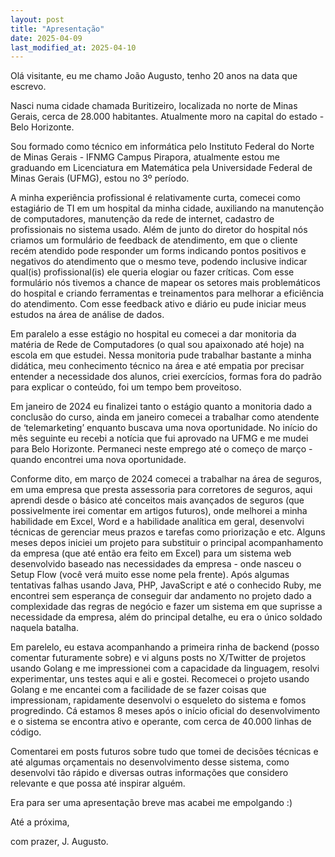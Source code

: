 ```yaml
---
layout: post
title: "Apresentação"
date: 2025-04-09
last_modified_at: 2025-04-10
---
```


Olá visitante, eu me chamo João Augusto, tenho 20 anos na data que escrevo.

Nasci numa cidade chamada Buritizeiro, localizada no norte de Minas Gerais, cerca de 28.000 habitantes. Atualmente moro na capital do estado - Belo Horizonte.

Sou formado como técnico em informática pelo Instituto Federal do Norte de Minas Gerais - IFNMG Campus Pirapora, atualmente estou me graduando em Licenciatura em Matemática pela Universidade Federal de Minas Gerais (UFMG), estou no 3º período.

A minha experiência profissional é relativamente curta, comecei como estagiário de TI em um hospital da minha cidade, auxiliando na manutenção de computadores, manutenção da rede de internet, cadastro de profissionais no sistema usado. Além de junto do diretor do hospital nós criamos um formulário de feedback de atendimento, em que o cliente recém atendido pode responder um forms indicando pontos positivos e negativos do atendimento que o mesmo teve, podendo inclusive indicar qual(is) profissional(is) ele queria elogiar ou fazer críticas. Com esse formulário nós tivemos a chance de mapear os setores mais problemáticos do hospital e criando ferramentas e treinamentos para melhorar a eficiência do atendimento. Com esse feedback ativo e diário eu pude iniciar meus estudos na área de análise de dados.


Em paralelo a esse estágio no hospital eu comecei a dar monitoria da matéria de Rede de Computadores (o qual sou apaixonado até hoje) na escola em que estudei. Nessa monitoria pude trabalhar bastante a minha didática, meu conhecimento técnico na área e até empatia por precisar entender a necessidade dos alunos, criei exercícios, formas fora do padrão para explicar o conteúdo, foi um tempo bem proveitoso.

Em janeiro de 2024 eu finalizei tanto o estágio quanto a monitoria dado a conclusão do curso, ainda em janeiro comecei a trabalhar como atendente de ‘telemarketing’ enquanto buscava uma nova oportunidade. No início do mês seguinte eu recebi a notícia que fui aprovado na UFMG e me mudei para Belo Horizonte. Permaneci neste emprego até o começo de março - quando encontrei uma nova oportunidade.

Conforme dito, em março de 2024 comecei a trabalhar na área de seguros, em uma empresa que presta assessoria para corretores de seguros, aqui aprendi desde o básico até conceitos mais avançados de seguros (que possivelmente irei comentar em artigos futuros), onde melhorei a minha habilidade em Excel, Word e a habilidade analítica em geral, desenvolvi técnicas de gerenciar meus prazos e tarefas como priorização e etc. Alguns meses depos iniciei um projeto para substituir o principal acompanhamento da empresa (que até então era feito em Excel) para um sistema web desenvolvido baseado nas necessidades da empresa - onde nasceu o Setup Flow (você verá muito esse nome pela frente). Após algumas tentativas falhas usando Java, PHP, JavaScript e até o conhecido Ruby, me encontrei sem esperança de conseguir dar andamento no projeto dado a complexidade das regras de negócio e fazer um sistema em que suprisse a necessidade da empresa, além do principal detalhe, eu era o único soldado naquela batalha. 

Em parelelo, eu estava acompanhando a primeira rinha de backend (posso comentar futuramente sobre) e vi alguns posts no X/Twitter de projetos usando Golang e me impressionei com a capacidade da linguagem, resolvi experimentar, uns testes aqui e ali e gostei. Recomecei o projeto usando Golang e me encantei com a facilidade de se fazer coisas que impressionam, rapidamente desenvolvi o esqueleto do sistema e fomos progredindo. Cá estamos 8 meses após o início oficial do desenvolvimento e o  sistema se encontra ativo e operante, com cerca de 40.000 linhas de código.

Comentarei em posts futuros sobre tudo que tomei de decisões técnicas e até algumas orçamentais no desenvolvimento desse sistema, como desenvolvi tão rápido e diversas outras informações que considero relevante e que possa até inspirar alguém. 


Era para ser uma apresentação breve mas acabei me empolgando :)

Até a próxima,

com prazer, J. Augusto.
